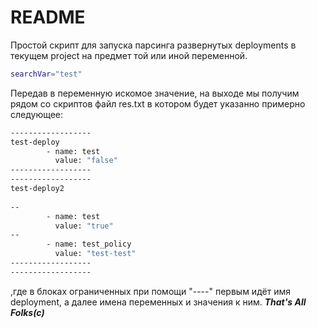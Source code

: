 # README 

Простой скрипт для запуска парсинга развернутых deployments в текущем project на предмет той или иной переменной.
```sh
searchVar="test"
```
Передав в переменную искомое значение, на выходе мы получим рядом со скриптов файл res.txt в котором будет указанно примерно следующее:
```sh
------------------
test-deploy
        - name: test
          value: "false"
------------------
------------------
test-deploy2
 
--
        - name: test
          value: "true"
--
        - name: test_policy
          value: "test-test"
------------------
------------------
```
,где в блоках ограниченных при помощи "----" первым идёт имя deployment, а далее имена переменных и значения к ним.
***That's All Folks(c)***